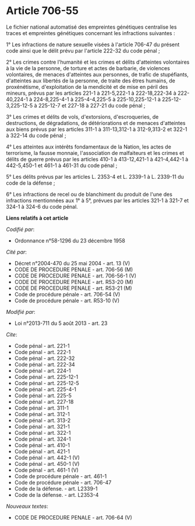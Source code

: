 # Article 706-55

Le fichier national automatisé des empreintes génétiques centralise les traces et empreintes génétiques concernant les
infractions suivantes : 

1° Les infractions de nature sexuelle visées à l'article 706-47 du présent code ainsi que le délit prévu par l'article 222-32
du code pénal ; 

2° Les crimes contre l'humanité et les crimes et délits d'atteintes volontaires à la vie de la personne, de torture et actes
de barbarie, de violences volontaires, de menaces d'atteintes aux personnes, de trafic de stupéfiants, d'atteintes aux
libertés de la personne, de traite des êtres humains, de proxénétisme, d'exploitation de la mendicité et de mise en péril des
mineurs, prévus par les articles 221-1 à 221-5,222-1 à 222-18,222-34 à 222-40,224-1 à 224-8,225-4-1 à 225-4-4,225-5 à
225-10,225-12-1 à 225-12-3,225-12-5 à 225-12-7 et 227-18 à 227-21 du code pénal ; 

3° Les crimes et délits de vols, d'extorsions, d'escroqueries, de destructions, de dégradations, de détériorations et de
menaces d'atteintes aux biens prévus par les articles 311-1 à 311-13,312-1 à 312-9,313-2 et 322-1 à 322-14 du code pénal ; 

4° Les atteintes aux intérêts fondamentaux de la Nation, les actes de terrorisme, la fausse monnaie, l'association de
malfaiteurs et les crimes et délits de guerre prévus par les articles 410-1 à 413-12,421-1 à 421-4,442-1 à 442-5,450-1 et
461-1 à 461-31 du code pénal ; 

5° Les délits prévus par les articles L. 2353-4 et L. 2339-1 à L. 2339-11 du code de la défense ; 

6° Les infractions de recel ou de blanchiment du produit de l'une des infractions mentionnées aux 1° à 5°, prévues par les
articles 321-1 à 321-7 et 324-1 à 324-6 du code pénal.

**Liens relatifs à cet article**

_Codifié par_:

  - Ordonnance n°58-1296 du 23 décembre 1958

_Cité par_:

  - Décret n°2004-470 du 25 mai 2004 - art. 13 (V)
  - CODE DE PROCEDURE PENALE - art. 706-56 (M)
  - CODE DE PROCEDURE PENALE - art. 706-56-1 (V)
  - CODE DE PROCEDURE PENALE - art. R53-20 (M)
  - CODE DE PROCEDURE PENALE - art. R53-21 (M)
  - Code de procédure pénale - art. 706-54 (V)
  - Code de procédure pénale - art. R53-10 (V)

_Modifié par_:

  - Loi n°2013-711 du 5 août 2013 - art. 23

_Cite_:

  - Code pénal - art. 221-1
  - Code pénal - art. 222-1
  - Code pénal - art. 222-32
  - Code pénal - art. 222-34
  - Code pénal - art. 224-1
  - Code pénal - art. 225-12-1
  - Code pénal - art. 225-12-5
  - Code pénal - art. 225-4-1
  - Code pénal - art. 225-5
  - Code pénal - art. 227-18
  - Code pénal - art. 311-1
  - Code pénal - art. 312-1
  - Code pénal - art. 313-2
  - Code pénal - art. 321-1
  - Code pénal - art. 322-1
  - Code pénal - art. 324-1
  - Code pénal - art. 410-1
  - Code pénal - art. 421-1
  - Code pénal - art. 442-1 (V)
  - Code pénal - art. 450-1 (V)
  - Code pénal - art. 461-1 (V)
  - Code de procédure pénale - art. 461-1
  - Code de procédure pénale - art. 706-47
  - Code de la défense. - art. L2339-1
  - Code de la défense. - art. L2353-4

_Nouveaux textes_:

  - CODE DE PROCEDURE PENALE - art. 706-64 (V)
